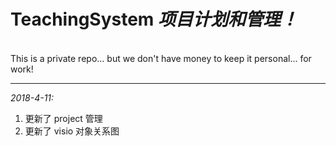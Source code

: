 # TeachingSystem  *项目计划和管理！*

<br/>
This is a private repo... but we don't have money to keep it personal... for work!


***

*2018-4-11:*
1. 更新了 project 管理<br/>
2. 更新了 visio 对象关系图<br/>
